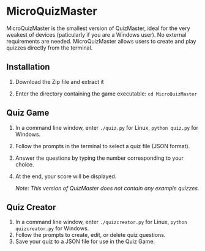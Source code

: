 # MicroQuizMaster

MicroQuizMaster is the smallest version of QuizMaster, ideal for the very weakest of devices (paticularly if you are a Windows user). No external requirements are needed. MicroQuizMaster allows users to create and play quizzes directly from the terminal.

## Installation

1. Download the Zip file and extract it
   
 2. Enter the directory containing the game executable:
    `cd MicroQuizMaster`

## Quiz Game

1. In a command line window, enter `./quiz.py` for Linux, `python quiz.py` for Windows.
2. Follow the prompts in the terminal to select a quiz file (JSON format).
3. Answer the questions by typing the number corresponding to your choice.
4. At the end, your score will be displayed.

   *Note: This version of QuizMaster does not contain any example quizzes.*

## Quiz Creator

1. In a command line window, enter `./quizcreator.py` for Linux, `python quizcreator.py` for Windows.
2. Follow the prompts to create, edit, or delete quiz questions.
3. Save your quiz to a JSON file for use in the Quiz Game.
